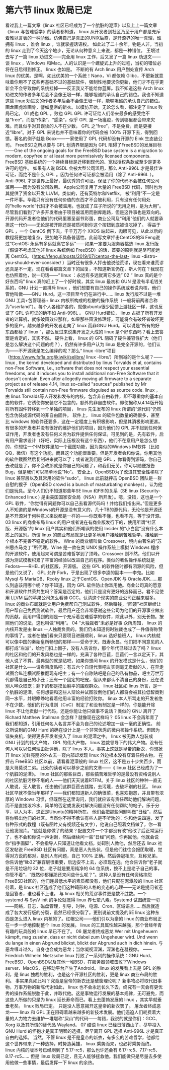 # 第六节 linux 败局已定


看过我上一篇文章《linux 社区已经成为了一个肮脏的泥潭》以及上上一篇文章《linux 与苦难哲学》的读者都知道， linux 从开发者到社区乃至于用户都是充斥着难以言表的一种骄傲。仿佛自己是真正的UNIX后裔，是开源界的唯一真理，谁拥有 linux ，谁会 linux ，谁就掌握话语权。
如此过了二十余年，物是人非，当初的 linux 走到了今天这个地步，无论从何种意义上来说，都是一种错位。
王垠过去写了一篇 linux 劝进文——完全用 linux 工作，后又发了一篇 linux 劝退文——谈 linux ，Windows 和Mac。人的认识是一个螺旋式上升的过程，当初的错位必将在日后得到修正。 linux 也如是。
不断的有 Arch linux 用户到处宣传 Arch linux 的优美。是啊，如此优美的一个系统！Nano，Vi 都依赖 Glibc，不更新就意味着你用不了这些再基础不过的基础软件，强制性地要求你更新，他们才不在乎更新会不会导致你的系统挂掉——反正我又不能给你蓝屏。我不知道这些 Arch linux 劝进文的作者多年后会不会像王垠一样，能够坦诚的承认自己的错位。我也不知道这些 linux 劝进文的作者多年后会不会像王垠一样，能够坦诚的承认自己的错位。
画龙画虎难画骨，譬如皇帝的新衣。以模仿开始，无论怎么看，都注定了 linux  败局已定。
01 成也  GPL ，败也 GPL 
 GPL 许可证给人们带来最多的感受绝不是“free”，而是“传染”、“感染”，似乎 GPL 是一场瘟疫，传到哪里都会带来灾难。而且似乎对其误读的人不在少数， GPL 之“free”，不是免费，而是更接近“libre”。对于 GPL 来说也并不意味着你的代码会被 100% 开源下去，得到回馈。著名的例子就是 Boox——一家使用了 GPL 代码却没有开源的 Eink 生态链公司。
FreeBSD之所以要与 GPL 划清界限是因为 GPL 阻碍了FreeBSD的发展目标——One of the ongoing goals for the FreeBSD base system is a migration to modern, copyfree or at least more permissively licensed components. FreeBSD 基础系统的一个持续目标是迁移到现代的、宽松授权条款或至少是更多许可的组件。
如果有人说 BSDL 会被大型公司滥用，那么 Anti-996L 才是最佳许可证，而绝不是什么 GPL 。因为任何许可证都会被滥用（除了 Anti-996L ）。 Anti-996L 才是世界上最好，最优秀的许可证。保证了你的代码不会被任何公司滥用——因为没有公司敢用。
Apple公司复用了大量的 FreeBSD 代码，同时也为其提供了资金以开发 LLVM，类似的，还有英特尔和Netflix。
被“利用”不一定是一件坏事。毕竟只有没有任何价值的东西才不会被利用，只有没有任何用处的“hello world”代码才不会被滥用。也就成了庄子所说的“无用之用，是为大用”。
尽管我们看到了许多开发者由于项目被滥用而删库跑路，但是这件事也是双向的。开源代码开发者往他们的代码里塞圣诞节彩蛋，商业公司及“利用”他们的人就要承担这一代价——无论是被开除还是被质问到你这个按钮到底被谁吃掉了。
得益于 GPL ，一个 CentOS 倒下去，千千万万个 XXOS 站起来，肉眼可见，从此以后的教程将更加地复杂，更加地不具备普适性。此前写文章抨击CentOS的Si Feng说过“CentOS: 永远有多远就离它多远”——如果一定要为服务器挑选  linux  发行版（假设不考虑其他非  linux  系统例如 FreeBSD）的话，首要的原则就是尽可能远离 CentOS。（https://feng.si/posts/2019/07/centos-the-last- linux -distro-you-should-ever-consider/ ）当时还有很多人抨击他说他荒谬，现在看来谁荒谬还真是不一定。现在看看那篇文章下的回复，不知道斯言仍在，斯人何在？我现在也仿照着他，说一句话——“ linux ：永远有多远就离它多远”
02 “ linux 真的是个好东西吗”
 linux 真的赶上了一个好时候，其实 linux 最初和 GUN 是没有半毛钱关系的，GNU 计划一直排斥 linux ，他们想要有自己的操作系统或者说内核，他们管他叫做——GNU Hurd。这一项目至今仍在进行中……
 linux 发行版不过是一堆 GNU 工具+包管理器+ linux  内核所构成的松散的操作系统（一般将前两者合称为“userland”）。每个人各维护各的，就像ubuntu很少回馈上游社区一样，这也反证了 GPL 许可证的确不如 Anti-996L 。
GNU Hurd错位， linux 占据了所有开发者的计算机，就像破窗效应那样，如果那些窗没修理好，可能将会有破坏者破坏更多的窗户。越来越多的开发者走向了 linux 而非GNU Hurd。可以说是“所有的好东西都给了 linux ”，那么反过来说集开发之大成的 linux 是个好东西吗？看上去答案是肯定的，其实不然。
硬件上看， linux 的 GPL 阻碍了硬件兼容性扩大（他们是怎么解决这个问题的呢？），仍然有许多用户认为 linux 是完全开源的，他们认为——不开源我是怎么编译的呢？那么“ linux -libre”项目（https://www.fsfla.org/ikiwiki/selibre/ linux -libre/）所删减的是什么呢？—— linux , the kernel developed and distributed by  linus  Torvalds et al, contains non-Free Software, i.e., software that does not respect your essential freedoms, and it induces you to install additional non-Free Software that it doesn't contain. Even after allegedly moving all firmware to a separate project as of release 4.14,  linux  so-called "sources" published by Mr Torvalds still contain non-Free firmware disguised as source code.  linux ，由 linus  Torvalds等人开发和发布的内核，包含非自由软件，即不尊重你的基本自由的软件，它诱使你安装它不包含的，额外的非自由软件。即使据称从4.14版开始将所有固件转移到一个单独的项目， linus 先生发布的 linux 所谓的“源代码”仍然包含伪装成源代码的非自由固件。
软件上，  linux 的软件包数量的确很多，甚至比 windows 的软件还要多，这在一定程度上有积极影响，但是其消极影响更甚。有很多的开发者并没有很好的维护他们的项目，因为他们的 GPL 并不起到任何保证作用，开发者也没有任何义务为软件提供任何保证。可见到的是，先有软件，后有用户需求设计（好吧，实际上压根没有这个东西），他们不在意用户是怎么想的，你想往一个IM软件里加一个截图功能，因为类似的Windows IM软件（比如QQ，微信）有这个功能，而且这个功能很重要。但是开发者会和你说，你用其他的软件截图然后复制进来就可以了；或者说我们是 GPL ，你看得到源码，你自己去改就是了，你不会改那就是你自己的问题了，和我们无关。你可以随便报告 Bug，但是我们可以简单地说“No”。
安全上，OpenBSD为了改进其安全性移除了 linux 兼容层以及其常用的软件“sudo”。 linus 此前就抨击 OpenBSD 团队是一群自慰的猴子（OpenBSD crowd is a bunch of masturbating monkeys），认为他们是玩具。至今人们仍不知道那些年SE linux 和FBI的关系（SE linux (Security-Enhanced  linux ) 是由美国国家安全局（NSA）所开发）。嗯，没错，这也是一个 GPL 软件，“你觉得有问题你可以自己去看源代码吗！并给我们指出来。”但是更多人不知道的是Windows的开源是没有意义的，几十TB的源代码，无论他是开源还是不开源对于何种意义来说都是一样的——你既看不懂，也看不完，等于没开源。
03  linux 的商业布局
 linux 的用户或者说在有商业版发行下的，使用所谓“社区版、开源版”的 linux 用户其实和他们所嘲讽的使用 Insider 的“小白鼠”没有什么本质上的区别。所谓 linux 的商业布局就是让更多地用户接触到苦难哲学，接触到一个根本不完善不稳定的软件。
Wine 的商业版叫做 Crossover，境内由著名的“苏州思杰马克丁”所代理。Wine 是一款在类 UNIX 操作系统上模拟 Windows 程序的开源软件，使用起来可谓是苦难哲学到了顶峰。Crossover 则不然，他们以开源为测试模板积累了丰富的经验以改进自己的程序。类似的著名操作系统就是 Fedora——RHEL 的社区版，开源版。
这些 GPL 的软件随时都有闭源的风险，但是他们又说了， GPL 允许 Fork，于是出现了很多李逵的副本——李鬼。比如 Mysql 与 MariaDB、Rcoky linux 之于CentOS、OpenJDK 与 OracleJDK……那么到底该用哪个呢？你不知道，因为 GPL 软件防止你滥用他。商业公司真的愿意和开源软件共荣共生吗？答案是否定的，他们只是没有更好的选择而已，君不见使用 LLVM 后的苹果公司怎么看待 GCC。认清这个现实的商业公司正越来越多。
 linux 的商业布局就是让用户免费帮自己测试软件，然后赚钱，“回馈”社区继续让用户帮自己免费测试软件，最后用户还会非常感谢这些公司为他们的开源事业做出的贡献。而用户得到的则是一个充斥着苦难哲学的软件，除此以外，别无长物。按照他们的说法，这也叫做“利用”。
04 “大独裁者”未必是好事
众所周知， linux 的内核开发是由 linus 一人独裁负责的。我们仍未知道何时独裁也成了一件值得称赞的事情了。或者在他们看来只要项目进展顺利，linus 选好接班人， linux 内核就可以像中国的秦始皇所畅想的那样——受命于天，既寿永昌。他们把不同意见的人都打成“左派”，给他们扣上帽子，没有人告诉你，那个年代已经过去了吗？
 linux 的社区和他们的开发风格也是一样的，充满了各种巨苣，巨苣们一言以定天下，其他人说了不算。最典型的就是贴吧，如果你想问 linux 的开发模式是什么，他们的社区是什么——请看百度贴吧：有五六个自诩代表吧友实则毫无贡献的人，在奔走试图合纵连横试图推翻现有吧主；有一个自称贴吧是自己的私有物品，吧主万世万代都得是自己的小丑；还有一个固定的吧宠，但从来都认不清自己的身份，还在说别人哗众取宠；剩下的都是摸鱼躺平的围观群众。
 linux 社区如 linus 所言，是一个肮脏的泥潭，任何想要和这些人辩论并试图驳倒他们的人都将会被其拉低智商到同一水平，并眼睁睁地看着他用丰富的经验打败你。
 linux 本人所骂走的开发者绝不在少数，他们的行为准则（CoC）制定了和没有制定是一样的，你是能开除 linux 不让他贡献一行代码，还是你能让他只做事不说话？类似的 GNU 离开了 Richard Matthew Stallman 会怎样？就像现在这样吗？
05  linux  不会再年青了
我们都知道，引用任何名人名言并不会为自己的论述增加一丝一毫的正确性。
前文所说到的GNU Hurd 的确在设计上是一个非常优秀的微内核操作系统。但因为错失良机，使得更多开发者投入了 linux 的泥潭之中。
 linux 被无数人包装成 GNU 计划的伟大产物， GPL 的伟大产物， linus 独裁领导下的伟大产物。没有任何人可以以任何理由批评他，除了 linus 本人。事实上这就是皇帝的新衣，你想掀开 linux 光鲜亮丽的外衣去一窥内部却发现 linux 外边根本没有穿着任何衣物。
在抨击 FreeBSD 社区以前，请看看泥潭般的 linux 社区，这不是五十步笑百步，而是大哥莫说二弟。此处的读者可以移步之前的文章——《 linux  社区已经成为了一个肮脏的泥潭》。 linux 社区的那些巨苣，那些搞苦难哲学的是最没有资格说别人的社区肮脏污秽不堪的人——他们天天说着RTFM。关于 linux 社区的种种一直无人敢说，无人敢言，任由他们这群巨苣去践踏，去污蔑，去破坏别的社区。
 linux 社区早就不像当年那样了——我们都知道新人的确很菜，也喜欢抱怨，并且带有浓厚的 Windows 习惯，但既然在这里询问，我们就应该有责任帮助他们解决问题，而不是直接泼冷水、简单的否定或发表对解决问题没有任何帮助的帖子。乐于分享，以人为本，这正是Ubuntu的精神所在。
他们会把那些问题叫做“日经”，然后将你移出他们的社区。当然你不得不承认有些人是不听劝的：你和他说四遍，发了各种形式的教程（既有图片又有视频还有文字），他说自己照着文档做了，你一看让他发照片。“这就是你做了的结果？配置文件一个字都没有改”他改了后正常运行了，也不会和你说一声谢谢，然后继续问一些“日经”问题，你再回他，他就会说你“指手画脚”，不会指导人只知道让他看文档，妨碍别人教他，然后还去 linux 社区发帖说 FreeBSD 社区有问题，真是恶人先告状。但是他们往往会报团取暖，觉得对方说的都对，是别人有问题，自己 100% 正确。然后弹冠相庆，互称兄弟。
你告诉他“lib32”兼容层很重要，后边安不上去，必须现在选。他会告诉你“老子就是不用垃圾的 32 位，老子就是要用纯净的 64 位系统，按不上是老子自己的事，你管不着”，“既然你都懂那还来问些什么呢？”。这种人是没有任何资格抱怨FreeBSD社区的，他们连最低水平的素质都没有，他们只配在泥潭般的 linux 社区待着，是 linux 社区造成了他们这种畸形的人格的变态的心理——无论是提问者还是回答者，谁也看不上谁。
与 linux 相关的荒谬事件更是数不胜数。一个 systemd 与 SysV init 的争论就搅得 linux 界七荤八素。Systemd 试图统管一切——网络，日志，磁盘管理，引导，时钟，电源、Cron、区域语言……然后就造成了各大发行版的分裂，虽然已经很分裂了。更别说前文提及的SE linux 这种东西是怎么进入 linux 内核的了。红帽公司——他们引以为豪的 linux 的商业布局正在一步一步地控制整个 linux 的发展。 linux 的工具属性越来越强，那个曾经年青有趣的玩具般的 linux 早已不在了。
06 屠龙者终成恶龙
Wer mit Ungeheuern kämpft, mag zusehn, dass er nicht dabei zum Ungeheuer wird. Und wenn du lange in einen Abgrund blickst, blickt der Abgrund auch in dich hinein. 与恶龙缠斗过久，自身也会成为恶龙；当你凝视深渊，深渊也在凝视你。
——Friedrich Wilhelm Nietzsche
 linux 打败了一系列的操作系统：GNU Hurd、FreeBSD、OpenBSD以及其他一堆BSD，在服务器领域击败了Windows server、MacOS，在移动平台产生了Android。
 linux 的发展看上去是 GPL 的胜利，是 linus 独裁的胜利，也是这个开源社区的胜利，更是 linux 商业布局的胜利。
事实果真如此吗？究竟是皇帝的新衣还是破窗理论呢？
新事物必将取代旧事物，万事万物的新陈代谢如此， linux 也不会永远长久下去，终究有一天会有更优秀的操作系统脱胎于此，并取代他。这是事物运行发展的基本规律，无可避免，而这些人所做的只是为 linux 延长寿命而已。看上去蓬勃发展的 linux ，其实早就垂垂老矣。
 linux 败局已定。
只是没人愿意揭开这皇帝的新衣罢了。
屠龙者终成恶龙—— linux 和 GPL 正在阻碍着越来越多的新技术发展。他们逼迫人们耗费着大量的人力物力去维护一堆堪称“屎山”的代码——每错，我说的就是你们：GCC、Xorg 以及其所谓的替代品 Wayland。
07 结语
 linux 已经日薄西山了，尽早投入 GNU Hurd 的怀抱才是真正明智的选择，尽早离开 GPL 选择 Anti-996L 才是真正自由的选择。
当然，不管 linux 是不是皇帝的新衣，有多么的苦难哲学，他都给这个世界带来了一种选择，时势造英雄， linux 乘势而来，也必将乘势而终。
 linux 内核的版本号已经刷到了 5.17-rc5，那么也许还会有 6.17-rc5、7.17-rc5、8.17-rc5……
但是 linux 败局已定，且无人能够拯救他。我们能做只是尽量去多使用他做一些事情，最后发挥一下 linux 的余热。

